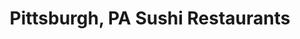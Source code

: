 ---
layout: city
title: Pittsburgh, PA Sushi Restaurants
permalink: /pennsylvania/pittsburgh/
stateAbbr: PA
stateName: Pennsylvania
cityName: Pittsburgh
---